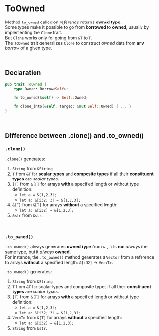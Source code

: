# ToOwned
Method ``to_owned`` called on *reference* returns **owned type**.<br>
Some types make it possible to go from **borrowed** to **owned**, usually by implementing the `Clone` trait.<br>
But `Clone` works only for going from `&T` to `T`.<br>
The `ToOwned` trait generalizes `Clone` to construct *owned* data from **any** *borrow* of a given type.

<br>

## Declaration
```Rust
pub trait ToOwned {
    type Owned: Borrow<Self>;

    fn to_owned(&self) -> Self::Owned;

    fn clone_into(&self, target: &mut Self::Owned) { ... }
}
```

<br>

## Difference between .clone() and .to_owned()
### `.clone()`
`.clone()` generates:
1. `String` from `&String`.
2. `T` from `&T` for **scalar types** and **composite types** if all their **constituent types** are *scalar types*.
3. `[T]` from `&[T]` for arrays **with** a specified length or without type definition:
   - `let a = &[1,2,3];`
   - `let a: &[i32; 3] = &[1,2,3];`
4. `&[T]` from `&[T]` for arrays **without** a specified length:
   - `let a: &[i32] = &[1,2,3];`
5. `&str` from `&str`.

<br>

### `.to_owned()`
`.to_owned()` always generates **owned type** from `&T`, it is **not** *always* the same type, but it *always* **owned**.<br>
For instance, the `.to_owned()` method generates a `Vector` from a reference to arrays **without** a specified length: `&[i32]` -> `Vec<T>`.<br>

`.to_owned()` generates:
1. `String` from `&String`.
2. `T` from `&T` for scalar types and composite types if all their **constituent types** are *scalar types*.
3. `[T]` from `&[T]` for arrays **with** a specified length or without type definition:
   - `let a = &[1,2,3];`
   - `let a: &[i32; 3] = &[1,2,3];`
4. `Vec<T>` from `&[T]` for arrays **without** a specified length:
   - `let a: &[i32] = &[1,2,3];`
5. `String` from `&str`.
